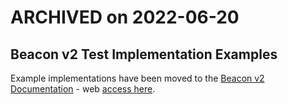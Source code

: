 # ARCHIVED on 2022-06-20

## Beacon v2 Test Implementation Examples

Example implementations have been moved to the [Beacon v2 Documentation](https://github.com/ga4gh-beacon/beacon-v2/edit/main/docs/implementations/) - web [access here](http://docs.genomebeacons.org/other-implementations/).

